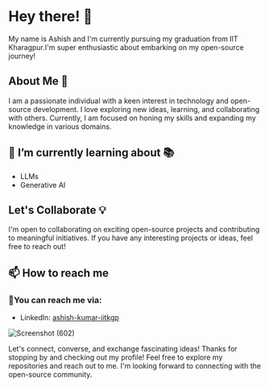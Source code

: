# Hey there! 👋

My name is Ashish and I'm currently pursuing my graduation from IIT Kharagpur.I'm super enthusiastic about embarking on my open-source journey!

## About Me 🚀

I am a passionate individual with a keen interest in technology and open-source development. I love exploring new ideas, learning, and collaborating with others. Currently, I am focused on honing my skills and expanding my knowledge in various domains.

## 🌱 I’m currently learning about 📚

- LLMs 
- Generative AI

## Let's Collaborate 💡

I'm open to collaborating on exciting open-source projects and contributing to meaningful initiatives. If you have any interesting projects or ideas, feel free to reach out!

## 📫 How to reach me

### 📮You can reach me via:

- LinkedIn: [ashish-kumar-iitkgp]([https://www.linkedin.com/in/your-profile](https://www.linkedin.com/in/ashish-kumar-iitkgp/))


![Screenshot (602)](https://github.com/ashishakkumar/ashishakkumar/assets/86063242/64530da4-b257-45f7-acd7-f0346727cacd)




Let's connect, converse, and exchange fascinating ideas!
Thanks for stopping by and checking out my profile! Feel free to explore my repositories and reach out to me. I'm looking forward to connecting with the open-source community.













